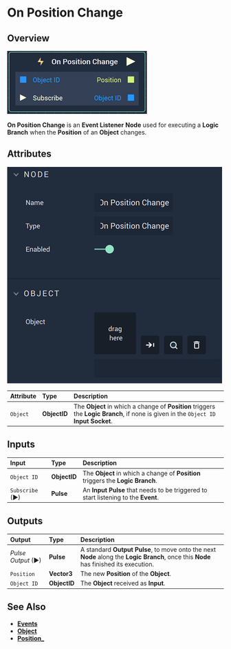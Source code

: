# On Position Change

## Overview

![The On Position Change Node.](../../../.gitbook/assets/onpositionchangenode.png)

**On Position Change** is an **Event Listener** **Node** used for executing a **Logic Branch** when the **Position** of an **Object** changes.

## Attributes

![The On Position Change Node Attributes.](../../../.gitbook/assets/onpositionchangeattributes.png)

| Attribute | Type | Description |
| :--- | :--- | :--- |
| `Object` | **ObjectID** | The **Object** in which a change of **Position** triggers the **Logic Branch**, if none is given in the `Object ID` **Input Socket**. |

## Inputs

| Input | Type | Description |
| :--- | :--- | :--- |
| `Object ID` | **ObjectID** | The **Object** in which a change of **Position** triggers the **Logic Branch**. |
| `Subscribe` (►)|**Pulse** | An **Input Pulse** that needs to be triggered to start listening to the **Event**. |


## Outputs

| Output | Type | Description |
| :--- | :--- | :--- |
| _Pulse Output_ \(►\) | **Pulse** | A standard **Output Pulse**, to move onto the next **Node** along the **Logic Branch**, once this **Node** has finished its execution. |
| `Position` | **Vector3** | The new **Position** of the **Object**. |
| `Object ID` | **ObjectID** | The **Object** received as **Input**. |


## See Also

* [**Events**](../)
* [**Object**](./)
* [**Position_**](../../../objects-and-types/attributes/common-attributes/transformation.md#position)

